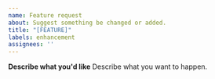 ```yaml
---
name: Feature request
about: Suggest something be changed or added.
title: "[FEATURE]"
labels: enhancement
assignees: ''
---
```


**Describe what you'd like**
Describe what you want to happen.
